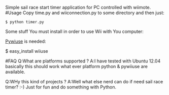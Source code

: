 
Simple sail race start timer application for PC controlled with wiimote. 
#Usage
Copy time.py and wiiconnection.py to some directory and then just:
    
    $ python timer.py

Some stuff You must install in order to use Wii with You computer:

[Pywiuse]( http://code.google.com/p/pywiiuse/) is needed:
   
   $ easy_install wiiuse


#FAQ
Q:What are platforms supported ?
A:I have tested with Ubuntu 12.04 basically this should work what ever platform python & pywiiuse are available.

Q:WHy this kind of projects ?
A:Well what else nerd can do if need sail race timer? :-) Just for fun and do something with Python.

 
